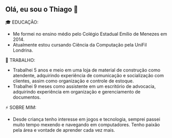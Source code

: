 ## Olá, eu sou o Thiago 👋

🎓 EDUCAÇÃO:
- Me formei no ensino médio pelo Colégio Estadual Emílio de Menezes em 2014.
- Atualmente estou cursando Ciência da Computação pela UniFil Londrina.

💼 TRABALHO:
- Trabalhei 5 anos e meio em uma loja de material de construção como atendente, adquirindo experiência de comunicação e socialização com clientes, assim como organização e controle de estoque.
- Trabalhei 9 meses como assistente em um escritório de advocacia, adquirindo experiência em organização e gerenciamento de documentos.

⚡ SOBRE MIM:
- Desde criança tenho interesse em jogos e tecnologia, semprei passei muito tempo mexendo e navegando em computadores. Tenho paixão pela área e vontade de aprender cada vez mais.
<!--
**thiagogoldin/thiagogoldin** is a ✨ _special_ ✨ repository because its `README.md` (this file) appears on your GitHub profile.



- 🔭 I’m currently working on ...
- 🌱 I’m currently learning ...
- 👯 I’m looking to collaborate on ...
- 🤔 I’m looking for help with ...
- 💬 Ask me about ...
- 📫 How to reach me: ...
- 😄 Pronouns: ...
- ⚡ Fun fact: ...
-->
